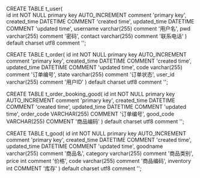 CREATE TABLE t_user(  
  id int NOT NULL primary key AUTO_INCREMENT comment 'primary key',
  created_time DATETIME COMMENT 'created time',
  updated_time DATETIME COMMENT 'updated time',
  username varchar(255) comment '用户名',
  pwd varchar(255) comment '密码',
  contact varchar(255) comment '联系电话'
) default charset utf8 comment '';

CREATE TABLE t_order(
  id int NOT NULL primary key AUTO_INCREMENT comment 'primary key',
  created_time DATETIME COMMENT 'created time',
  updated_time DATETIME COMMENT 'updated time',
  code varchar(255) comment '订单编号',
  state varchar(255) comment '订单状态',
  user_id varchar(255) comment '用户ID'
) default charset utf8 comment '';

CREATE TABLE t_order_booking_good(
  id int NOT NULL primary key AUTO_INCREMENT comment 'primary key',
  created_time DATETIME COMMENT 'created time',
  updated_time DATETIME COMMENT 'updated time',
  order_code VARCHAR(255) COMMENT '订单编号',
  good_code VARCHAR(255) COMMENT '商品编码'
) default charset utf8 comment '';

CREATE TABLE t_good(
  id int NOT NULL primary key AUTO_INCREMENT comment 'primary key',
  created_time DATETIME COMMENT 'created time',
  updated_time DATETIME COMMENT 'updated time',
  goodname varchar(255) comment '商品名',
  category varchar(255) comment '商品类别',
  price int comment '价格',
  code varchar(255) comment '商品编码',
  inventory int COMMENT '库存'
) default charset utf8 comment '';

